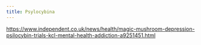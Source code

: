 ```yaml
---
title: Psylocybina
---
```


https://www.independent.co.uk/news/health/magic-mushroom-depression-psilocybin-trials-kcl-mental-health-addiction-a9251451.html